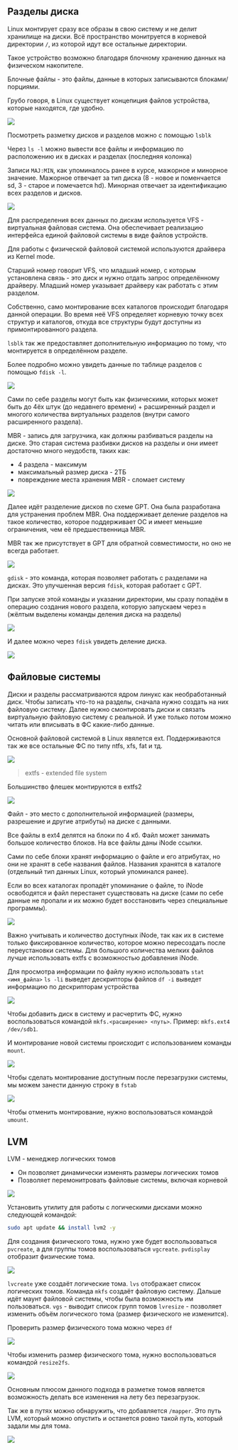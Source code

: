 
## Разделы диска

Linux монтирует сразу все образы в свою систему и не делит хранилище на диски. Всё пространство монитруется в корневой директории `/`, из которой идут все остальные директории.

Такое устройство возможно благодаря блочному хранению данных на физическом накопителе.

Блочные файлы - это файлы, данные в которых записываются блоками/порциями.

Грубо говоря, в Linux существует концепиция файлов устройства, которые находятся, где удобно.

![](_png/23281841b905b1e0afd7d8403406ec00.png)

Посмотреть разметку дисков и разделов можно с помощью `lsblk`

Через `ls -l` можно вывести все файлы и информацию по расположению их в дисках и разделах (последняя колонка)

Записи `MAJ:MIN`, как упоминалось ранее в курсе, мажорное и минорное значение. Мажорное отвечает за тип диска (8 - новое и поменчается sd, 3 - старое и помечается hd). Минорная отвечает за идентификацию всех разделов и дисков. 

![](_png/abea175471ecf475c7f556735bdc4081.png)

Для распределения всех данных по дискам используется VFS - виртуальная файловая система. Она обеспечивает реализацию интерфейса единой файловой системы в виде файлов устройств.

Для работы с физической файловой системой используются драйвера из Kernel mode.

Старший номер говорит VFS, что младший номер, с которым установлена связь - это диск и нужно отдать запрос определённому драйверу. Младший номер указывает драйверу как работать с этим разделом.

Собственно, само монтирование всех каталогов происходит благодаря данной операции. Во время неё VFS определяет корневую точку всех структур и каталогов, откуда все структуры будут доступны из примонтированного раздела.

`lsblk` так же предоставляет дополнительную информацию по тому, что монтируется в определённом разделе. 

Более подробно можно увидеть данные по таблице разделов с помощью `fdisk -l`.

![](_png/4591e44b0e69d07c41957b8427289459.png)

Сами по себе разделы могут быть как физическими, которых может быть до 4ёх штук (до недавнего времени) + расширенный раздел и многого количества виртуальных разделов (внутри самого расширенного раздела).

MBR - запись для загрузчика, как должны разбиваться разделы на диске. Это старая система разбивки дисков на разделы и они имеет достаточно много неудобств, таких как:

- 4 раздела - максимум
- максимальный размер диска - 2ТБ
- повреждение места хранения MBR - сломает систему

![](_png/21fde6aaf781d2e557060e43265d0a94.png)

Далее идёт разделение дисков по схеме GPT. Она была разработана для устранения проблем MBR. Она поддерживает деление разделов на такое количество, которое поддерживает ОС и имеет меньшие ограничения, чем её предшественница MBR.

MBR так же присутствует в GPT для обратной совместимости, но оно не всегда работает.

![](_png/60c164bbbcf3e26e0fb00606e160a69f.png)

`gdisk` - это команда, которая позволяет работать с разделами на дисках. Это улучшенная версия `fdisk`, которая работает с GPT.

При запуске этой команды и указании директории, мы сразу попадём в операцию создания нового раздела, которую запускаем через `m` (жёлтым выделены команды деления диска на разделы)

![](_png/327b985f077afaa277b9b9fd8c5fa6a9.png)

И далее можно через `fdisk` увидеть деление диска.

![](_png/0c91511e87bf64d338d4da7b40d4d613.png)

## Файловые системы

Диски и разделы рассматриваются ядром линукс как необработанный диск. Чтобы записать что-то на разделы, сначала нужно создать на них файловую систему. Далее нужно смонтировать диски и связать виртуальную файловую систему с реальной. И уже только потом можно читать или вписывать в ФС какие-либо данные.

Основной файловой системой в Linux явялется ext. Поддерживаются так же все остальные ФС по типу ntfs, xfs, fat и тд.

![](_png/40f0928f020bfd687f22c6c5218f1593.png)

> extfs - extended file system

Большинство флешек монтируются в extfs2

![](_png/e51f9863d04efe86423906d5160a4d18.png)

Файл - это место с дополнительной информацией (размеры, разрешение и другие атрибуты) на диске с данными.

Все файлы в ext4 делятся на блоки по 4 кб. Файл может занимать большое количество блоков. На все файлы даны iNode ссылки.

Сами по себе блоки хранят информацию о файле и его атрибутах, но они не хранят в себе названия файлов. Названия хранятся в каталоге (отдельный тип данных Linux, который упоминался ранее).

Если во всех каталогах пропадёт упоминание о файле, то iNode освободятся и файл перестанет существовать на диске (сами по себе данные не пропали и их можно будет восстановить через специальные программы).

![](_png/217576e57294876c4d4e41e0dad560a5.png)

Важно учитывать и количество доступных iNode, так как их в системе только фиксированное количество, которое можно пересоздать после переустановки системы. 
Для большого количества мелких файлов лучше использовать extfs с возможностью добавления iNode.

Для просмотра информации по файлу нужно использовать `stat <имя_файла>`
`ls -li` выведет дескрипторы файлов
`df -i` выведет информацию по дескрипторам устройства

![](_png/eb481a52ee22060e0c0f996c963f2728.png)

 Чтобы добавить диск в систему и расчертить ФС, нужно воспользоваться командой `mkfs.<расширение> <путь>`. Пример: `mkfs.ext4 /dev/sdb1`. 

И монтирование новой системы происходит с использованием команды `mount`.

![](_png/e210de1ac135319d57c32100c9754a8d.png)

Чтобы сделать монтирование доступным после перезагрузки системы, мы можем занести данную строку в `fstab`

![](_png/a4434d80d32ec7e34bb83bdfce7fa935.png)

Чтобы отменить монтирование, нужно воспользоваться командой `umount`.

## LVM

LVM - менеджер логических томов

- Он позволяет динамически изменять размеры логических томов
- Позволяет перемонитровать файловые системы, включая корневой

![](_png/86bab509ab4652ed1308a4c2f08943d1.png)

Установить утилиту для работы с логическими дисками можно следующей командой:

```bash
sudo apt update && install lvm2 -y
```

Для создания физического тома, нужно уже будет воспользоваться `pvcreate`, а для группы томов воспользоваться `vgcreate`. `pvdisplay` отобразит физические тома.

![](_png/67e82a80107cf71422b2d4b0c5a565b2.png)

`lvcreate` уже создаёт логические тома. `lvs` отображает список логических томов. Команда `mkfs` создаёт файловую систему. Дальше идёт маунт файловой системы, чтобы была возможность им пользоваться.
`vgs` - выводит список групп томов
`lvresize` - позволяет изменить объём логического тома (размер физического не изменится). 

Проверить размер физического тома можно через `df`

![](_png/b4424aa0d70c67a12237f18af50b7a8e.png)

Чтобы изменить размер физического тома, нужно воспользоваться командой `resize2fs`.

![](_png/098f5892a4e9d0b4dba0d717479112f6.png)

Основным плюсом данного подхода в разметке томов является возможность делать все изменения на лету без перезагрузок. 

Так же в путях можно обнаружить, что добавляется `/mapper`. Это путь LVM, который можно опустить и останется ровно такой путь, который задали мы для тома.

![](_png/7f86909b9d2144ca865bc7086c64c774.png)

